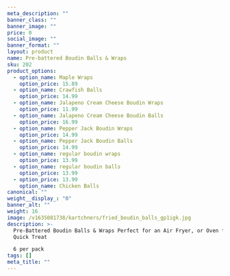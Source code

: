 ```yaml
---
meta_description: ""
banner_class: ""
banner_image: ""
price: 0
social_image: ""
banner_format: ""
layout: product
name: Pre-battered Boudin Balls & Wraps
sku: 202
product_options:
  - option_name: Maple Wraps
    option_price: 15.89
  - option_name: Crawfish Balls
    option_price: 14.99
  - option_name: Jalapeno Cream Cheese Boudin Wraps
    option_price: 11.99
  - option_name: Jalapeno Cream Cheese Boudin Balls
    option_price: 16.99
  - option_name: Pepper Jack Boudin Wraps
    option_price: 14.99
  - option_name: Pepper Jack Boudin Balls
    option_price: 14.99
  - option_name: regular boudin wraps
    option_price: 13.99
  - option_name: regular boudin balls
    option_price: 13.99
  - option_price: 13.99
    option_name: Chicken Balls
canonical: ""
weight__display_: "0"
banner_alt: ""
weight: 16
image: /v1635081738/kartchners/fried_boudin_balls_gp1igk.jpg
description: >-
  Pre-Battered Boudin Balls & Wraps Perfect for an Air Fryer, or Oven for a
  Quick Treat

  6 per pack
tags: []
meta_title: ""
---
```

